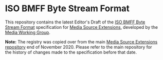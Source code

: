 
# ISO BMFF Byte Stream Format

This repository contains the latest Editor's Draft of the [ISO BMFF Byte Stream Format](https://w3c.github.io/mse-byte-stream-format-isobmff/) specification for [Media Source Extensions](https://w3c.github.io/media-source/), developed by the [Media Working Group](https://www.w3.org/media-wg/).

**Note:** The registry was copied over from the main [Media Source Extensions repository](https://github.com/w3c/media-source) end of November 2020. Please refer to the main repository for the history of changes made to the specification before that date.